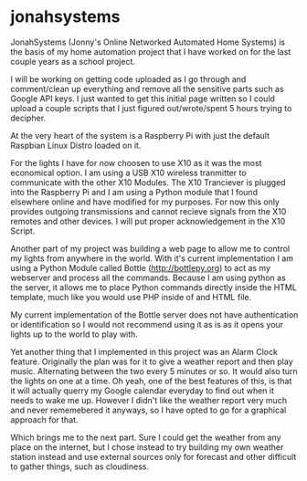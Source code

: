 jonahsystems
============

JonahSystems (Jonny's Online Networked Automated Home Systems)  is the basis of my home automation project that I have worked on for the last couple years as a school project.

I will be working on getting code uploaded as I go through and comment/clean up everything and remove all the sensitive parts such as Google API keys.  I just wanted to get this initial page written so I could upload a couple scripts that I just figured out/wrote/spent 5 hours trying to decipher.

At the very heart of the system is a Raspberry Pi with just the default Raspbian Linux Distro loaded on it.

For the lights I have for now choosen to use X10 as it was the most economical option.  I am using a USB X10 wireless tranmitter to communicate with the other X10 Modules.  The X10 Tranciever is plugged into the Raspberry Pi and I am using a Python module that I found elsewhere online and have modified for my purposes.  For now this only provides outgoing transmissions and cannot recieve signals from the X10 remotes and other devices.  I will put proper acknowledgement in the X10 Script.

Another part of my project was building a web page to allow me to control my lights from anywhere in the world.  With it's current implementation I am using a Python Module called Bottle (http://bottlepy.org) to act as my webserver and process all the commands.  Because I am using python as the server, it allows me to place Python commands directly inside the HTML template, much like you would use PHP inside of and HTML file.

My current implementation of the Bottle server does not have authentication or identification so I would not recommend using it as is as it opens your lights up to the world to play with.

Yet another thing that I implemented in this project was an Alarm Clock feature.  Originally the plan was for it to give a weather report and then play music.  Alternating between the two every 5 minutes or so.  It would also turn the lights on one at a time.  Oh yeah, one of the best features of this, is that it will actually querry my Google calendar everyday to find out when it needs to wake me up.  However I didn't like the weather report very much and never rememebered it anyways, so I have opted to go for a graphical approach for that.

Which brings me to the next part.  Sure I could get the weather from any place on the internet, but I chose instead to try building my own weather station instead and use external sources only for forecast and other difficult to gather things, such as cloudiness.



